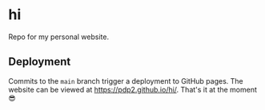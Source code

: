 # hi
Repo for my personal website.

## Deployment
Commits to the `main` branch trigger a deployment to GitHub pages. The website can be viewed at https://pdp2.github.io/hi/. That's it at the moment 😎